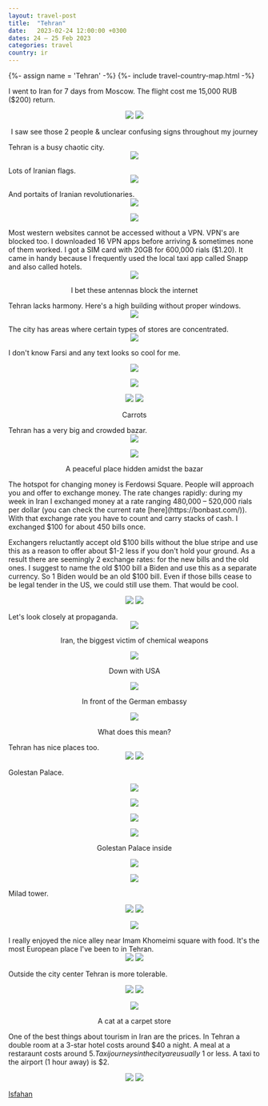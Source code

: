 ```yaml
---
layout: travel-post
title:  "Tehran"
date:   2023-02-24 12:00:00 +0300
dates: 24 – 25 Feb 2023
categories: travel
country: ir
---
```

{%- assign name = 'Tehran' -%}
{%- include travel-country-map.html -%}

I went to Iran for 7 days from Moscow. The flight cost me 15,000 RUB ($200) return.
<center>
    <div class="side-by-side">
        <img src="{{site.baseurl}}/assets/img/tehran/1.jpg" />
        <img src="{{site.baseurl}}/assets/img/tehran/2.jpg" />
    </div>
    <p class="image-label">
    I saw see those 2 people & unclear confusing signs throughout my journey
    </p>
</center>
Tehran is a busy chaotic city.
<center>
<img src="{{site.baseurl}}/assets/img/tehran/4.jpg" />
<p class="image-label">
</p>
</center>
Lots of Iranian flags.
<center>
<img src="{{site.baseurl}}/assets/img/tehran/3.jpg" />
<p class="image-label">
</p>
</center>
And portaits of Iranian revolutionaries.
<center>
<img src="{{site.baseurl}}/assets/img/tehran/5.jpg" />
<p class="image-label">
</p>
</center>
<center>
<img src="{{site.baseurl}}/assets/img/tehran/30.jpg" />
<p class="image-label">
</p>
</center>
Most western websites cannot be accessed without a VPN. VPN's are blocked too. I downloaded 16 VPN apps before arriving & sometimes none of them worked. I got a SIM card with 20GB for 600,000 rials ($1.20). It came in handy because I frequently used the local taxi app called Snapp and also called hotels.
<center>
<img src="{{site.baseurl}}/assets/img/tehran/6.jpg" />
<p class="image-label">
I bet these antennas block the internet
</p>
</center>
Tehran lacks harmony. Here's a high building without proper windows.
<center>
<img src="{{site.baseurl}}/assets/img/tehran/7.jpg" />
<p class="image-label">
</p>
</center>
The city has areas where certain types of stores are concentrated. 
<center>
<img src="{{site.baseurl}}/assets/img/tehran/9.jpg" />
<p class="image-label">
</p>
</center>

I don't know Farsi and any text looks so cool for me.
<center>
<img src="{{site.baseurl}}/assets/img/tehran/21.jpg" />
<p class="image-label">
</p>
</center>
<center>
<img src="{{site.baseurl}}/assets/img/tehran/8.jpg" />
<p class="image-label">
</p>
</center>

<center>
    <div class="side-by-side">
        <img src="{{site.baseurl}}/assets/img/tehran/23.jpg" />
        <img src="{{site.baseurl}}/assets/img/tehran/22.jpg" />
    </div>
    <p class="image-label">Carrots</p>
</center>
Tehran has a very big and crowded bazar.
<center>
<img src="{{site.baseurl}}/assets/img/tehran/10.jpg" />
<p class="image-label">
</p>
</center>
<center>
<img src="{{site.baseurl}}/assets/img/tehran/11.jpg" />
<p class="image-label">
A peaceful place hidden amidst the bazar
</p>
</center>
The hotspot for changing money is Ferdowsi Square. People will approach you and offer to exchange money. The rate changes rapidly: during my week in Iran I exchanged money at a rate ranging 480,000 – 520,000 rials per dollar (you can check the current rate [here](https://bonbast.com/)). With that exchange rate you have to count and carry stacks of cash. I exchanged $100 for about 450 bills once.   

Exchangers reluctantly accept old $100 bills without the blue stripe and use this as a reason to offer about $1-2 less if you don't hold your ground. As a result there are seemingly 2 exchange rates: for the new bills and the old ones. I suggest to name the old $100 bill a Biden and use this as a separate currency. So 1 Biden would be an old $100 bill. Even if those bills cease to be legal tender in the US, we could still use them. That would be cool.
<center>
    <div class="side-by-side">
        <img src="{{site.baseurl}}/assets/img/tehran/14.jpg" />
        <img src="{{site.baseurl}}/assets/img/tehran/15.jpg" />
    </div>
    <p class="image-label"></p>
</center>
Let's look closely at propaganda.
<center>
<img src="{{site.baseurl}}/assets/img/tehran/13.jpg" />
<p class="image-label">
Iran, the biggest victim of chemical weapons
</p>
</center>
<center>
<img src="{{site.baseurl}}/assets/img/tehran/16.jpg" />
<p class="image-label">
Down with USA
</p>
</center>
<center>
    <div class="side-by-side">
        <div>
        <img src="{{site.baseurl}}/assets/img/tehran/17.jpg" />
        <p class="image-label">In front of the German embassy</p>
        </div>
        <div>
        <img src="{{site.baseurl}}/assets/img/tehran/18.jpg" />
        <p class="image-label">What does this mean?</p>
        </div>
    </div>
</center>
Tehran has nice places too.
<center>
    <div class="side-by-side">
        <img src="{{site.baseurl}}/assets/img/tehran/19.jpg" />
        <img src="{{site.baseurl}}/assets/img/tehran/20.jpg" />
    </div>
    <p class="image-label"></p>
</center>


Golestan Palace.
<center>
<img src="{{site.baseurl}}/assets/img/tehran/24.jpg" />
<p class="image-label">
</p>
</center>
<center>
<img src="{{site.baseurl}}/assets/img/tehran/28.jpg" />
<p class="image-label">
</p>
</center>

<center>
<img src="{{site.baseurl}}/assets/img/tehran/26.jpg" />
<p class="image-label">
</p>
</center>
<center>
<img src="{{site.baseurl}}/assets/img/tehran/27.jpg" />
<p class="image-label">
Golestan Palace inside
</p>
</center>
<center>
<img src="{{site.baseurl}}/assets/img/tehran/25.jpg" />
<p class="image-label">
</p>
</center>

<center>
<img src="{{site.baseurl}}/assets/img/tehran/29.jpg" />
<p class="image-label">
</p>
</center>

Milad tower.
<center>
    <div class="side-by-side">
        <img src="{{site.baseurl}}/assets/img/tehran/31.jpg" />
        <img src="{{site.baseurl}}/assets/img/tehran/32.jpg" />
    </div>
    <p class="image-label"></p>
</center>
<center>
<img src="{{site.baseurl}}/assets/img/tehran/33.jpg" />
<p class="image-label">
</p>
</center>
I really enjoyed the nice alley near Imam Khomeimi square with food. It's the most European place I've been to in Tehran.
<center>
    <div class="side-by-side">
        <img src="{{site.baseurl}}/assets/img/tehran/34.jpg" />
        <img src="{{site.baseurl}}/assets/img/tehran/35.jpg" />
    </div>
    <p class="image-label"></p>
</center>

Outside the city center Tehran is more tolerable.
<center>
    <div class="side-by-side">
        <img src="{{site.baseurl}}/assets/img/tehran/36-1.jpg" />
        <img src="{{site.baseurl}}/assets/img/tehran/36.jpg" />
    </div>
    <p class="image-label"></p>
</center>
<center>
<img src="{{site.baseurl}}/assets/img/tehran/12.jpg" />
<p class="image-label">
A cat at a carpet store
</p>
</center>

One of the best things about tourism in Iran are the prices. In Tehran a double room at a 3-star hotel costs around $40 a night. A meal at a restaraunt costs around $5. Taxi journeys in the city are usually ~$1 or less. A taxi to the airport (1 hour away) is $2. 

<center>
    <div class="side-by-side">
        <img src="{{site.baseurl}}/assets/img/tehran/37-1.jpg" />
        <img src="{{site.baseurl}}/assets/img/tehran/37.jpg" />
    </div>
    <p class="image-label"></p>
</center>

<a class="next" href="/travel/2023/isfahan">
Isfahan
</a>